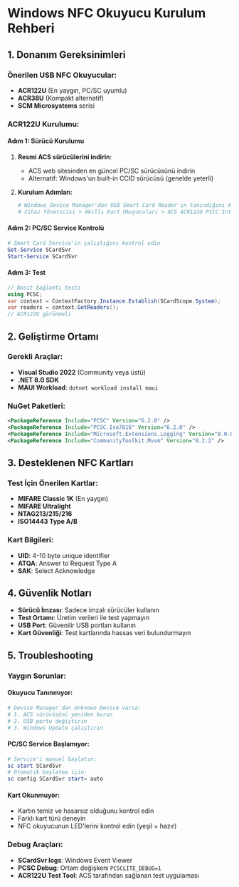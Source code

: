 # Windows NFC Okuyucu Kurulum Rehberi

## 1. Donanım Gereksinimleri

### Önerilen USB NFC Okuyucular:
- **ACR122U** (En yaygın, PC/SC uyumlu)
- **ACR38U** (Kompakt alternatif)
- **SCM Microsystems** serisi

### ACR122U Kurulumu:

#### Adım 1: Sürücü Kurulumu
1. **Resmi ACS sürücülerini indirin**:
   - ACS web sitesinden en güncel PC/SC sürücüsünü indirin
   - Alternatif: Windows'un built-in CCID sürücüsü (genelde yeterli)

2. **Kurulum Adımları**:
   ```powershell
   # Windows Device Manager'dan USB Smart Card Reader'ın tanındığını kontrol edin
   # Cihaz Yöneticisi > Akıllı Kart Okuyucuları > ACS ACR122U PICC Interface
   ```

#### Adım 2: PC/SC Service Kontrolü
```powershell
# Smart Card Service'in çalıştığını kontrol edin
Get-Service SCardSvr
Start-Service SCardSvr
```

#### Adım 3: Test
```csharp
// Basit bağlantı testi
using PCSC;
var context = ContextFactory.Instance.Establish(SCardScope.System);
var readers = context.GetReaders();
// ACR122U görünmeli
```

## 2. Geliştirme Ortamı

### Gerekli Araçlar:
- **Visual Studio 2022** (Community veya üstü)
- **.NET 8.0 SDK**
- **MAUI Workload**: `dotnet workload install maui`

### NuGet Paketleri:
```xml
<PackageReference Include="PCSC" Version="6.2.0" />
<PackageReference Include="PCSC.Iso7816" Version="6.2.0" />
<PackageReference Include="Microsoft.Extensions.Logging" Version="8.0.0" />
<PackageReference Include="CommunityToolkit.Mvvm" Version="8.2.2" />
```

## 3. Desteklenen NFC Kartları

### Test İçin Önerilen Kartlar:
- **MIFARE Classic 1K** (En yaygın)
- **MIFARE Ultralight**
- **NTAG213/215/216**
- **ISO14443 Type A/B**

### Kart Bilgileri:
- **UID**: 4-10 byte unique identifier
- **ATQA**: Answer to Request Type A
- **SAK**: Select Acknowledge

## 4. Güvenlik Notları

- **Sürücü İmzası**: Sadece imzalı sürücüler kullanın
- **Test Ortamı**: Üretim verileri ile test yapmayın
- **USB Port**: Güvenilir USB portları kullanın
- **Kart Güvenliği**: Test kartlarında hassas veri bulundurmayın

## 5. Troubleshooting

### Yaygın Sorunlar:

#### Okuyucu Tanınmıyor:
```powershell
# Device Manager'dan Unknown Device varsa:
# 1. ACS sürücüsünü yeniden kurun
# 2. USB portu değiştirin
# 3. Windows Update çalıştırın
```

#### PC/SC Service Başlamıyor:
```powershell
# Service'i manuel başlatın:
sc start SCardSvr
# Otomatik başlatma için:
sc config SCardSvr start= auto
```

#### Kart Okunmuyor:
- Kartın temiz ve hasarsız olduğunu kontrol edin
- Farklı kart türü deneyin
- NFC okuyucunun LED'lerini kontrol edin (yeşil = hazır)

### Debug Araçları:
- **SCardSvr logs**: Windows Event Viewer
- **PCSC Debug**: Ortam değişkeni `PCSCLITE_DEBUG=1`
- **ACR122U Test Tool**: ACS tarafından sağlanan test uygulaması

